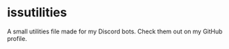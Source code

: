 # issutilities

A small utilities file made for my Discord bots. Check them out on my GitHub profile.
